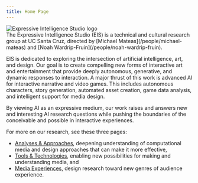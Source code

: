 ```yaml
---
title: Home Page
---
```

<div class="halves">
  <div>
    <img src="https://eis-dev.soe.ucsc.edu/sites/default/files/inline-images/eis-banner-301x115.png" alt="Expressive Intelligence Studio logo">
  </div>
  <div markdown="1">
  The Expressive Intelligence Studio (EIS) is a technical and cultural research group at UC Santa Cruz, directed by [Michael Mateas](/people/michael-mateas) and [Noah Wardrip-Fruin](/people/noah-wardrip-fruin).

  EIS is dedicated to exploring the intersection of artificial intelligence, art, and design. Our goal is to create compelling new forms of interactive art and entertainment that provide deeply autonomous, generative, and dynamic responses to interaction. A major thrust of this work is advanced AI for interactive narrative and video games. This includes autonomous characters, story generation, automated asset creation, game data analysis, and intelligent support for media design. 

  By viewing AI as an expressive medium, our work raises and answers new and interesting AI research questions while pushing the boundaries of the conceivable and possible in interactive experiences.

  For more on our research, see these three pages:

  * [Analyses & Approaches](/analyses-and-approaches), deepening understanding of computational media and design approaches that can make it more effective,
  * [Tools & Technologies](/tools-and-technologies), enabling new possibilities for making and understanding media, and
  * [Media Experiences](/media-experiences), design research toward new genres of audience experience.

  </div>
</div>
